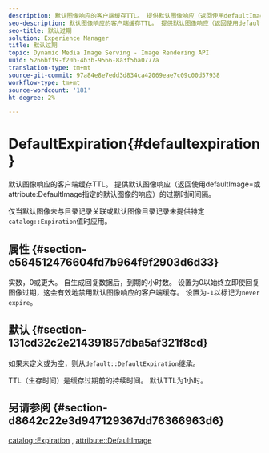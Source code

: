 ```yaml
---
description: 默认图像响应的客户端缓存TTL。 提供默认图像响应（返回使用defaultImage=或属性DefaultImage指定的默认图像的响应）的过期时间间隔。
seo-description: 默认图像响应的客户端缓存TTL。 提供默认图像响应（返回使用defaultImage=或属性DefaultImage指定的默认图像的响应）的过期时间间隔。
seo-title: 默认过期
solution: Experience Manager
title: 默认过期
topic: Dynamic Media Image Serving - Image Rendering API
uuid: 5266bff9-f20b-4b3b-9566-8a3f5ba0777a
translation-type: tm+mt
source-git-commit: 97a84e8e7edd3d834ca42069eae7c09c00d57938
workflow-type: tm+mt
source-wordcount: '181'
ht-degree: 2%

---
```



# DefaultExpiration{#defaultexpiration}

默认图像响应的客户端缓存TTL。 提供默认图像响应（返回使用defaultImage=或attribute:DefaultImage指定的默认图像的响应）的过期时间间隔。

仅当默认图像未与目录记录关联或默认图像目录记录未提供特定`catalog::Expiration`值时应用。

## 属性 {#section-e564512476604fd7b964f9f2903d6d33}

实数，0或更大。 自生成回复数据后，到期的小时数。 设置为0以始终立即使回复图像过期，这会有效地禁用默认图像响应的客户端缓存。 设置为`-1`以标记为`never expire`。

## 默认 {#section-131cd32c2e214391857dba5af321f8cd}

如果未定义或为空，则从`default::DefaultExpiration`继承。

TTL（生存时间）是缓存过期前的持续时间。 默认TTL为1小时。

## 另请参阅 {#section-d8642c22e3d947129367dd76366963d6}

[catalog::Expiration](../../../../../is-api/image-catalog/image-serving-api-ref/c-image-catalog-reference/c-image-svg-data-reference/c-svg-data-reference/r-expiration-svg.md#reference-a7afd668ecbb4d2da65d86259aa6a28a) ,  [attribute::DefaultImage](../../../../../is-api/image-catalog/image-serving-api-ref/c-image-catalog-reference/c-attributes-reference/r-is-cat-defaultimage.md#reference-8e9900e129f54ed68462a3c2fc3bc433)
